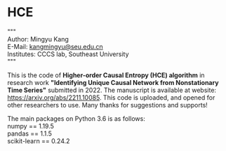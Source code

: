 # HCE
"""  
Author: Mingyu Kang   
E-Mail: kangmingyu@seu.edu.cn   
Institutes: CCCS lab, Southeast University   
"""   

This is the code of **Higher-order Causal Entropy (HCE) algorithm** in research work **"Identifying Unique Causal Network from Nonstationary Time Series"** submitted in 2022. The manuscript is available at website: https://arxiv.org/abs/2211.10085. This code is uploaded, and opened for other researchers to use. Many thanks for suggestions and supports!

The main packages on Python 3.6 is as follows:   
numpy == 1.19.5   
pandas == 1.1.5   
scikit-learn == 0.24.2   

